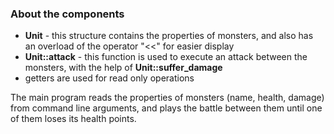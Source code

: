 ### About the components

* **Unit** - this structure contains the properties of monsters, and also has an overload of the operator "<<" for easier display
* **Unit::attack** - this function is used to execute an attack between the monsters, with the help of **Unit::suffer_damage**
* getters are used for read only operations

The main program reads the properties of monsters (name, health, damage) from command line arguments, and plays the battle between them until one of them loses its health points.
